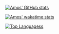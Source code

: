 [![Amos' GitHub stats](https://github-readme-stats.vercel.app/api?username=markbeep&show_icons=true&theme=onedark)](https://github.com/anuraghazra/github-readme-stats)

[![Amos' wakatime stats](https://github-readme-stats.vercel.app/api/wakatime?username=markbeep&theme=onedark)](https://github.com/anuraghazra/github-readme-stats)

[![Top Languagess](https://github-readme-stats.vercel.app/api/top-langs/?username=markbeep&layout=compact&theme=onedark)](https://github.com/anuraghazra/github-readme-stats)
